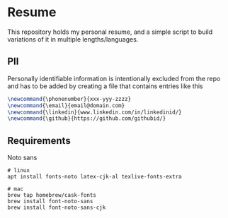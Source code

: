 # Resume
This repository holds my personal resume, and a simple script to build variations of it in multiple lengths/languages. 

## PII
Personally identifiable information is intentionally excluded from the repo and has to be added by creating a file that contains entries like this
```latex
\newcommand{\phonenumber}{xxx-yyy-zzzz}
\newcommand{\email}{email@domain.com}
\newcommand{\linkedin}{www.linkedin.com/in/linkedinid/}
\newcommand{\github}{https://github.com/githubid/}
```

## Requirements
Noto sans
```shell
# linux
apt install fonts-noto latex-cjk-al texlive-fonts-extra

# mac
brew tap homebrew/cask-fonts 
brew install font-noto-sans
brew install font-noto-sans-cjk
```




